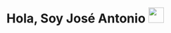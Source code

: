 <h1 align="center"><b>Hola, Soy José Antonio </b><img src="https://media.giphy.com/media/hvRJCLFzcasrR4ia7z/giphy.gif" width="35"></h1>
<!--
**dazai-fx/dazai-fx** is a ✨ _special_ ✨ repository because its `README.md` (this file) appears on your GitHub profile.

Here are some ideas to get you started:

- 🔭 I’m currently working on ...
- 🌱 I’m currently learning ...
- 👯 I’m looking to collaborate on ...
- 🤔 I’m looking for help with ...
- 💬 Ask me about ...
- 📫 How to reach me: ...
- 😄 Pronouns: ...
- ⚡ Fun fact: ...
-->
